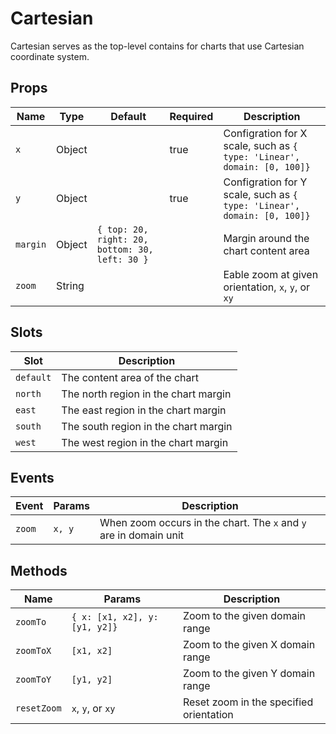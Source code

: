 # Cartesian

Cartesian serves as the top-level contains for charts that use Cartesian coordinate system.

## Props

Name             | Type       | Default      | Required | Description
---------------- | ---------- | ------------ | -------- | -----------------------
`x`              | Object     |              | true     | Configration for X scale, such as `{ type: 'Linear', domain: [0, 100]}`
`y`              | Object     |              | true     | Configration for Y scale, such as `{ type: 'Linear', domain: [0, 100]}`
`margin`         | Object     | `{ top: 20, right: 20, bottom: 30, left: 30 }` |          | Margin around the chart content area
`zoom`           | String     |              |          | Eable zoom at given orientation, `x`, `y`, or `xy`

## Slots

Slot             | Description
---------------- | -----------------------
`default`        | The content area of the chart
`north`          | The north region in the chart margin
`east`           | The east region in the chart margin
`south`          | The south region in the chart margin
`west`           | The west region in the chart margin

## Events

Event            | Params          | Description
---------------- | --------------- | -----------------------
`zoom`           | `x, y`          | When zoom occurs in the chart. The `x` and `y` are in domain unit

## Methods

Name             | Params            | Description
---------------- | ----------------- | -----------------------
`zoomTo`         | `{ x: [x1, x2], y: [y1, y2]}` | Zoom to the given domain range
`zoomToX`        | `[x1, x2]`        | Zoom to the given X domain range
`zoomToY`        | `[y1, y2]`        | Zoom to the given Y domain range
`resetZoom`      | `x`, `y`, or `xy` | Reset zoom in the specified orientation
